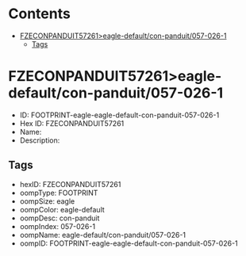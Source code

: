 



Contents
========

* [FZECONPANDUIT57261>eagle-default/con-panduit/057-026-1](#fzeconpanduit57261eagle-defaultcon-panduit057-026-1)
	* [Tags](#tags)

# FZECONPANDUIT57261>eagle-default/con-panduit/057-026-1

- ID: FOOTPRINT-eagle-eagle-default-con-panduit-057-026-1
- Hex ID: FZECONPANDUIT57261
- Name: 
- Description: 

## Tags

- hexID: FZECONPANDUIT57261
- oompType: FOOTPRINT
- oompSize: eagle
- oompColor: eagle-default
- oompDesc: con-panduit
- oompIndex: 057-026-1
- oompName: eagle-default/con-panduit/057-026-1
- oompID: FOOTPRINT-eagle-eagle-default-con-panduit-057-026-1
